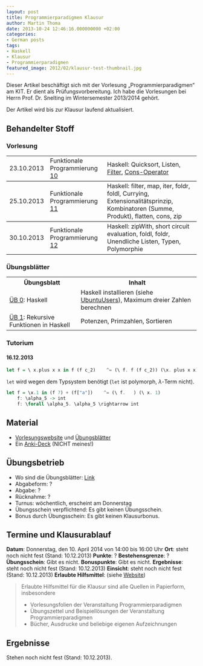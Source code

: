 ```yaml
---
layout: post
title: Programmierparadigmen Klausur
author: Martin Thoma
date: 2013-10-24 12:46:16.000000000 +02:00
categories:
- German posts
tags:
- Haskell
- Klausur
- Programmierparadigmen
featured_image: 2012/02/klausur-test-thumbnail.jpg
---
```

<div class="info">Dieser Artikel beschäftigt sich mit der Vorlesung &bdquo;Programmierparadigmen&ldquo; am KIT. Er dient als Prüfungsvorbereitung. Ich habe die Vorlesungen bei Herrn Prof. Dr. Snelting im Wintersemester 2013/2014 gehört.</div>

Der Artikel wird bis zur Klausur laufend aktualisiert.

## Behandelter Stoff ##
### Vorlesung ###
<table>
<tr>
<td style="border-bottom:1px solid black;">23.10.2013</td>
<td style="border-bottom:1px solid black;">Funktionale Programmierung <a href="http://pp.ipd.kit.edu/lehre/WS201314/paradigmen/intern/10_FunktionaleProgrammierung.pdf">10</a></td>
<td style="border-bottom:1px solid black;">Haskell: Quicksort, Listen, <a href="http://learnyouahaskell.com/higher-order-functions#maps-and-filters">Filter</a>, <a href="http://www.haskell.org/haskellwiki/Syntactic_sugar/Cons">Cons-Operator</a></td>
</tr>
<tr>
<td style="border-bottom:1px solid black;">25.10.2013</td>
<td style="border-bottom:1px solid black;">Funktionale Programmierung <a href="http://pp.ipd.kit.edu/lehre/WS201314/paradigmen/intern/11_FunktionaleProgrammierung.pdf">11</a></td>
<td style="border-bottom:1px solid black;">Haskell: filter, map, iter, foldr, foldl, Currying, Extensionalitätsprinzip, Kombinatoren (Summe, Produkt), flatten, cons, zip</td>
</tr>
<tr>
<td style="border-bottom:1px solid black;">30.10.2013</td>
<td style="border-bottom:1px solid black;">Funktionale Programmierung <a href="http://pp.ipd.kit.edu/lehre/WS201314/paradigmen/intern/12_FunktionaleProgrammierung.pdf">12</a></td>
<td style="border-bottom:1px solid black;">Haskell: zipWith, short circuit evaluation, foldl, foldr, Unendliche Listen, Typen, Polymorphie</td>
</tr>
</table>

### Übungsblätter ###
<table>
  <tr>
    <th>Übungsblatt</th>
    <th>Inhalt</th>
  </tr>
  <tr>
    <td><a href="http://pp.ipd.kit.edu/lehre/WS201314/paradigmen/uebung/blaetter/blatt0.pdf" rel="nofollow">ÜB 0</a>: Haskell</td>
    <td>Haskell installieren (siehe <a href="http://wiki.ubuntuusers.de/Haskell">UbuntuUsers</a>), Maximum dreier Zahlen berechnen</td>
  </tr>
  <tr>
    <td><a href="http://pp.ipd.kit.edu/lehre/WS201314/paradigmen/uebung/blaetter/blatt1.pdf" rel="nofollow">ÜB 1</a>: Rekursive Funktionen in Haskell</td>
    <td>Potenzen, Primzahlen, Sortieren</td>
  </tr>
</table>

### Tutorium ###
#### 16.12.2013 ####

```haskell
let f = \ x.plus x x in f (f c_2)    ^= (\ f. f (f c_2)) (\x. plus x x)
```

`let` wird wegen dem Typsystem benötigt (`let` ist polymorph, 
$\lambda$-Term nicht).

```haskell
let f = \x.1 in (f 7) + (f["a"])    ^= (\ f.   ) (\ x. 1)
    f: \alpha_5 -> int
    f: \forall \alpha_5. \alpha_5 \rightarrow int 
```


## Material ##
<ul>
  <li><a href="http://pp.ipd.kit.edu/lehre/WS201314/paradigmen/">Vorlesungswebsite</a> und <a href="http://pp.ipd.kit.edu/lehre/WS201314/paradigmen/uebung/#unterlagen">Übungsblätter</a></li>
  <li>Ein <a href="https://ankiweb.net/shared/info/3121773115">Anki-Deck</a> (NICHT meines!)</li>
</ul>

<h2>Übungsbetrieb</h2>
<ul>
<li>Wo sind die Übungsblätter: <a href="http://pp.ipd.kit.edu/lehre/WS201314/paradigmen/uebung/#unterlagen">Link</a></li>
<li>Abgabeform: ?</li>
<li>Abgabe: ?</li>
<li>Rücknahme: ?</li>
<li>Turnus: wöchentlich, erscheint am Donnerstag</li>
<li>Übungsschein verpflichtend: Es gibt keinen Übungsschein.</li>
<li>Bonus durch Übungsschein: Es gibt keinen Klausurbonus.</li>
</ul>

<h2>Termine und Klausurablauf</h2>
<strong>Datum</strong>: Donnerstag, den 10. April 2014 von 14:00 bis 16:00 Uhr
<strong>Ort</strong>: steht noch nicht fest (Stand: 10.12.2013)
<strong>Punkte</strong>: ?
<strong>Bestehensgrenze</strong>: ?
<strong>Übungsschein</strong>: Gibt es nicht.
<strong>Bonuspunkte</strong>: Gibt es nicht.
<strong>Ergebnisse</strong>: steht noch nicht fest (Stand: 10.12.2013)
<strong>Einsicht</strong>: steht noch nicht fest (Stand: 10.12.2013)
<strong>Erlaubte Hilfsmittel</strong>: (siehe <a href="http://pp.ipd.kit.edu/lehre/WS201314/paradigmen/">Website</a>)

<blockquote>Erlaubte Hilfsmittel für die Klausur sind alle Quellen in Papierform, insbesondere
<ul>
<li>Vorlesungsfolien der Veranstaltung Programmierparadigmen</li>
<li>Übungszettel und Beispiellösungen der Veranstaltung Programmierparadigmen</li>
<li>Bücher, Ausdrucke und beliebige eigenen Aufzeichnungen</li>
</ul>
</blockquote>

<h2>Ergebnisse</h2>
Stehen noch nicht fest (Stand: 10.12.2013).

